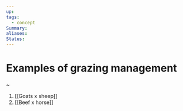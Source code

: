```yaml
---
up: 
tags:
  - concept
Summary: 
aliases: 
Status:
---
```

# Examples of grazing management
~
1. [[Goats x sheep]]
2. [[Beef x horse]]